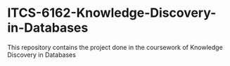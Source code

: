 # ITCS-6162-Knowledge-Discovery-in-Databases
This repository contains the project done in the coursework of  Knowledge Discovery in Databases
